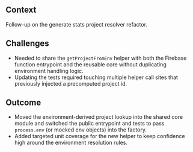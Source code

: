 ## Context
Follow-up on the generate stats project resolver refactor.

## Challenges
- Needed to share the `getProjectFromEnv` helper with both the Firebase function entrypoint and the reusable core without duplicating environment handling logic.
- Updating the tests required touching multiple helper call sites that previously injected a precomputed project id.

## Outcome
- Moved the environment-derived project lookup into the shared core module and switched the public entrypoint and tests to pass `process.env` (or mocked env objects) into the factory.
- Added targeted unit coverage for the new helper to keep confidence high around the environment resolution rules.

